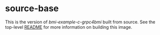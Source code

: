 # source-base

This is the version of *bmi-example-c-grpc4bmi* built from source.
See the top-level [README](../../README.md) for more information
on building this image.
